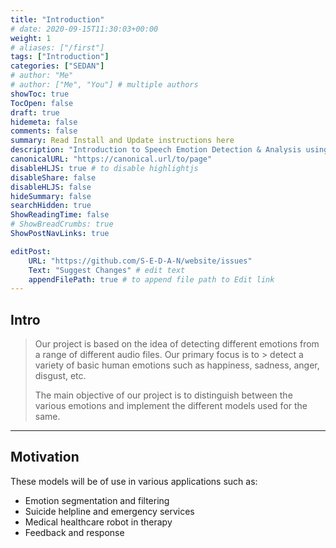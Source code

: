 ```yaml
---
title: "Introduction"
# date: 2020-09-15T11:30:03+00:00
weight: 1
# aliases: ["/first"]
tags: ["Introduction"]
categories: ["SEDAN"]
# author: "Me"
# author: ["Me", "You"] # multiple authors
showToc: true
TocOpen: false
draft: true
hidemeta: false
comments: false
summary: Read Install and Update instructions here
description: "Introduction to Speech Emotion Detection & Analysis using Neural Networks"
canonicalURL: "https://canonical.url/to/page"
disableHLJS: true # to disable highlightjs
disableShare: false
disableHLJS: false
hideSummary: false
searchHidden: true
ShowReadingTime: false
# ShowBreadCrumbs: true
ShowPostNavLinks: true

editPost:
    URL: "https://github.com/S-E-D-A-N/website/issues"
    Text: "Suggest Changes" # edit text
    appendFilePath: true # to append file path to Edit link
---
```


## Intro

> Our project is based on the idea of detecting different emotions from a range of different audio files. Our primary focus is to > detect a variety of basic human emotions such as happiness, sadness, anger, disgust, etc.
>
> The main objective of our project is to distinguish between the various emotions and implement the different models used for 
> the 
> same.

---

## Motivation

These models will be of use in various applications such as:
- Emotion segmentation and filtering
- Suicide helpline and emergency services
- Medical healthcare robot in therapy
- Feedback and response